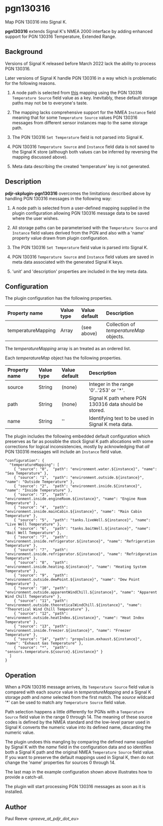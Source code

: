 # pgn130316

Map PGN 130316 into Signal K.

**pgn130316** extends Signal K's NMEA 2000 interface by
adding enhanced support for PGN 130316 Temperature, Extended Range.

## Background

Versions of Signal K released before March 2022 lack the ability to
process PGN 130316.

Later versions of Signal K handle PGN 130316 in a way which is
problematic for the following reasons.

1. A node path is selected from
   [this](https://github.com/SignalK/n2k-signalk/blob/master/temperatureMappings.js)
   mapping using the PGN 130316 ```Temperature Source``` field value
   as a key.
   Inevitably, these default storage paths may not be to everyone's taste.

2. The mapping lacks comprehensive support for the NMEA ```Instance```
   field meaning that for some ```Temperature Source``` values PGN 130316
   messages from different sensor instances map to the same storage path.

3. The PGN 130316 ```Set Temperature``` field is not parsed into Signal K.

4. PGN 130316 ```Temperature Source``` and ```Instance``` field data is
   not saved to the Signal K store (although both values can be inferred
   by reversing the mapping discussed above).

5. Meta data describing the created 'temperature' key is not generated.

## Description

**pdjr-skplugin-pgn130316** overcomes the limitations described above
by handling PGN 130316 messages in the following way:

1. A node path is selected from a user-defined mapping supplied in the
   plugin configuration allowing PGN 130316 message data to be saved
   where the user wishes.

2. All storage paths can be parameterised with the ```Temperature Source```
   and ```Instance``` field values derived from the PGN and also with
   a 'name' property value drawn from plugin configuration.

3. The PGN 130316 ```Set Temperature``` field value is parsed into
   Signal K.

4. PGN 130316 ```Temperature Source``` and ```Instance``` field values
   are saved in meta data associated with the generated Signal K keys.

5. 'unit' and 'description' properties are included in the key meta
   data.

## Configuration

The plugin configuration has the following properties.

| Property name      | Value type | Value default | Description |
| :----------------- | :----------| :------------ | :-----------|
| temperatureMapping | Array      | (see above)   | Collection of *temperatureMap* objects.

The *temperatureMapping* array is an treated as an ordered list.

Each *temperatureMap* object has the following properties.

| Property name      | Value type | Value default | Description |
| :----------------- | :----------| :------------ | :-----------|
| source             | String     | (none)        | Integer in the range '0'..'253' or '*'. |
| path               | String     | (none)        | Signal K path where PGN 130316 data should be stored. |
| name               | String     | ''            | Identifying text to be used in Signal K meta data. |


The plugin includes the following embedded default configuration which
preserves as far as possible the stock Signal K path allocations with
some corrections for logical inconsistencies, mostly by acknowledging
that *all* PGN 130316 messages will include an ```Instance``` field
value.

```
"configuration": {
  "temperatureMapping": [
    { "source": "0",  "path": "environment.water.${instance}", "name": "Sea Temperature" },
    { "source": "1",  "path": "environment.outside.${instance}", "name": "Outside Temperature" },
    { "source": "2",  "path": "environment.inside.${instance}", "name": "Inside Temperature" },
    { "source": "3",  "path": "environment.inside.engineRoom.${instance}", "name": "Engine Room Temperature" },
    { "source": "4",  "path": "environment.inside.mainCabin.${instance}", "name": "Main Cabin Temperature" },
    { "source": "5",  "path": "tanks.liveWell.${instance}", "name": "Live Well Temperature" },
    { "source": "6",  "path": "tanks.baitWell.${instance}", "name": "Bait Well Temperature" },
    { "source": "7",  "path": "environment.inside.refrigerator.${instance}", "name": "Refrigeration Temperature" },
    { "source": "7",  "path": "environment.inside.refrigerator.${instance}", "name": "Refridgeration Temperature" },
    { "source": "8",  "path": "environment.inside.heating.${instance}", "name": "Heating System Temperature" },
    { "source": "9",  "path": "environment.outside.dewPoint.${instance}", "name": "Dew Point Temperature" },
    { "source": "10", "path": "environment.outside.apparentWindChill.${instance}", "name": "Apparent Wind Chill Temperature" },
    { "source": "11", "path": "environment.outside.theoreticalWindChill.${instance}", "name": "Theoretical Wind Chill Temperature" },
    { "source": "12", "path": "environment.outside.heatIndex.${instance}", "name": "Heat Index Temperature" },
    { "source": "13", "path": "environment.inside.freezer.${instance}", "name": "Freezer Temperature" },
    { "source": "14", "path": "propulsion.exhaust.${instance}", "name": "Exhaust Gas Temperature" },
    { "source": "*",  "path": "sensors.temperature.${source}.${instance}" }
  ]                                                             
}                                                              
```

## Operation

When a PGN 130316 message arrives, its ```Temperature Source``` field
value is compared with each *source* value in *temperatureMapping* and
a Signal K storage *path* and *name* selected from the first match.
The *source* wildcard '*' can be used to match any
```Temperature Source``` field value.

Path selection happens a little differently for PGNs with a
```Temperature Source``` field value in the range 0 through 14.
The meaning of these source codes is defined by the NMEA standard and
the low-level parser used in Signal K converts the numeric value into
its defined name, discarding the numeric value.

The plugin undoes this mangling by comparing the defined name
supplied by Signal K with the *name* field in the configuration data
and so identifies both a Signal K path and the original NMEA
```Temperature Source``` field value.
If you want to preserve the default mappings used in Signal K, then
do not change the 'name' properties for sources 0 through 14.

The last map in the example configuration shown above illustrates how
to provide a catch-all.

The plugin will start processing PGN 130316 messages as soon as it is
installed.

## Author

Paul Reeve <*preeve_at_pdjr_dot_eu*>
